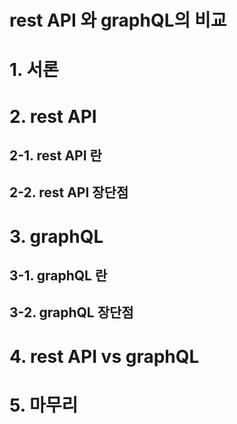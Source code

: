 rest API 와 graphQL의 비교
===

# 1. 서론
# 2. rest API
## 2-1. rest API 란
## 2-2. rest API 장단점
# 3. graphQL
## 3-1. graphQL 란
## 3-2. graphQL 장단점
# 4. rest API vs graphQL
# 5. 마무리
